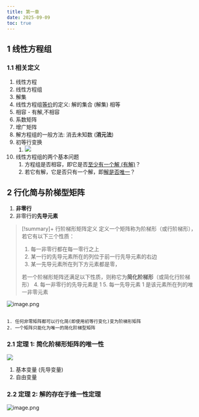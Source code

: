 ```yaml
---
title: 第一章
date: 2025-09-09
toc: true
---
```

## 1 线性方程组

### 1.1 相关定义

1. 线性方程
2. 线性方程组
3. 解集
4. 线性方程组<u>等价</u>的定义: 解的集合 (解集) 相等
5. 相容 - 有解,不相容
6. 系数矩阵
7. 增广矩阵
8. 解方程组的一般方法: 消去未知数 (**消元法**)
9. 初等行变换
	1. ![](https://s2.loli.net/2025/08/05/6ez5AUSBpvMW7s9.png)
 10. 线性方程组的两个基本问题
	 1. 方程组是否相容，即它是否<u>至少有一个解 (有解)</u>？
	 2. 若它有解，它是否只有一个解，即<u>解是否唯一</u>？

## 2 行化简与阶梯型矩阵

1. **非零行**
2. 非零行的**先导元素**

> [!summary]+ 行阶梯形矩阵定义
> 定义一个矩阵称为阶梯形（或行阶梯形），若它有以下三个性质：
> 1. 每一非零行都在每一零行之上
> 2. 某一行的先导元素所在的列位于前一行先导元素的右边
> 3. 某一先导元素所在列下方元素都是零，
> 
> 若一个阶梯形矩阵还满足以下性质，则称它为**简化阶梯形**（或简化行阶梯形）
> 4. 每一非零行的先导元素是 $1$
> 5. 每一先导元素 $1$ 是该元素所在列的唯一非零元素

![image.png](https://s2.loli.net/2025/08/05/xNfRO2I4hJzCMeY.png)

```ad-warning

1. 任何非零矩阵都可以行化简(即使用初等行变化)变为阶梯形矩阵
2. 一个矩阵只能化为唯一的简化阶梯型矩阵
```

### 2.1 定理 1: 简化阶梯形矩阵的唯一性

![](https://s2.loli.net/2025/08/05/NAuEo3Mm4hOHIZ9.png)

1. 基本变量 (先导变量)
2. 自由变量

### 2.2 定理 2: 解的存在于维一性定理

![image.png](https://s2.loli.net/2025/08/05/LBoZ9aiqXE52tU8.png)
